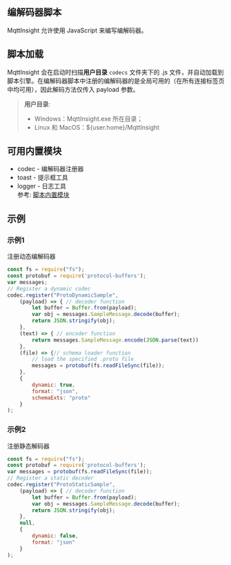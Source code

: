 编解码器脚本
--
MqttInsight 允许使用 JavaScript 来编写编解码器。

## 脚本加载  

MqttInsight 会在启动时扫描**用户目录** `codecs` 文件夹下的 .js
文件，并自动加载到脚本引擎。在编解码器脚本中注册的编解码器的是全局可用的（在所有连接标签页中均可用），因此解码方法仅传入
payload 参数。
> **用户目录**:  
> * Windows：MqttInsight.exe 所在目录；  
> * Linux 和 MacOS：${user.home}/MqttInsight

## 可用内置模块
* codec - 编解码器注册器
* toast - 提示框工具
* logger - 日志工具  
参考: [脚本内置模块](Modules.md)

## 示例
### 示例1
注册动态编解码器
```js
const fs = require("fs");
const protobuf = require('protocol-buffers');
var messages;
// Register a dynamic codec
codec.register("ProtoDynamicSample",
    (payload) => { // decoder function
        let buffer = Buffer.from(payload);
        var obj = messages.SampleMessage.decode(buffer);
        return JSON.stringify(obj);
    },
    (text) => { // encoder function
        return messages.SampleMessage.encode(JSON.parse(text))
    },
    (file) => {// schema loader function
        // load the specified .proto file
        messages = protobuf(fs.readFileSync(file));
    },
    {
        dynamic: true,
        format: "json",
        schemaExts: "proto"
    }
);
```

### 示例2
注册静态解码器
```js
const fs = require("fs");
const protobuf = require('protocol-buffers');
var messages = protobuf(fs.readFileSync(file));
// Register a static decoder
codec.register("ProtoStaticSample",
    (payload) => { // decoder function
        let buffer = Buffer.from(payload);
        var obj = messages.SampleMessage.decode(buffer);
        return JSON.stringify(obj);
    },
    null,
    {
        dynamic: false,
        format: "json"
    }
);
```
